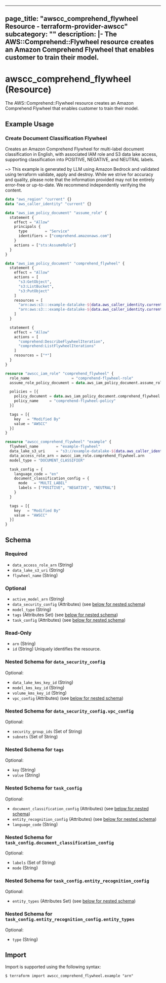 
---
page_title: "awscc_comprehend_flywheel Resource - terraform-provider-awscc"
subcategory: ""
description: |-
  The AWS::Comprehend::Flywheel resource creates an Amazon Comprehend Flywheel that enables customer to train their model.
---

# awscc_comprehend_flywheel (Resource)

The AWS::Comprehend::Flywheel resource creates an Amazon Comprehend Flywheel that enables customer to train their model.

## Example Usage

### Create Document Classification Flywheel

Creates an Amazon Comprehend Flywheel for multi-label document classification in English, with associated IAM role and S3 data lake access, supporting classification into POSITIVE, NEGATIVE, and NEUTRAL labels.

~> This example is generated by LLM using Amazon Bedrock and validated using terraform validate, apply and destroy. While we strive for accuracy and quality, please note that the information provided may not be entirely error-free or up-to-date. We recommend independently verifying the content.

```terraform
data "aws_region" "current" {}
data "aws_caller_identity" "current" {}

data "aws_iam_policy_document" "assume_role" {
  statement {
    effect = "Allow"
    principals {
      type        = "Service"
      identifiers = ["comprehend.amazonaws.com"]
    }
    actions = ["sts:AssumeRole"]
  }
}

data "aws_iam_policy_document" "comprehend_flywheel" {
  statement {
    effect = "Allow"
    actions = [
      "s3:GetObject",
      "s3:ListBucket",
      "s3:PutObject"
    ]
    resources = [
      "arn:aws:s3:::example-datalake-${data.aws_caller_identity.current.account_id}-${data.aws_region.current.name}",
      "arn:aws:s3:::example-datalake-${data.aws_caller_identity.current.account_id}-${data.aws_region.current.name}/*"
    ]
  }

  statement {
    effect = "Allow"
    actions = [
      "comprehend:DescribeFlywheelIteration",
      "comprehend:ListFlywheelIterations"
    ]
    resources = ["*"]
  }
}

resource "awscc_iam_role" "comprehend_flywheel" {
  role_name                   = "comprehend-flywheel-role"
  assume_role_policy_document = data.aws_iam_policy_document.assume_role.json

  policies = [{
    policy_document = data.aws_iam_policy_document.comprehend_flywheel.json
    policy_name     = "comprehend-flywheel-policy"
  }]

  tags = [{
    key   = "Modified By"
    value = "AWSCC"
  }]
}

resource "awscc_comprehend_flywheel" "example" {
  flywheel_name        = "example-flywheel"
  data_lake_s3_uri     = "s3://example-datalake-${data.aws_caller_identity.current.account_id}-${data.aws_region.current.name}/flywheel-input"
  data_access_role_arn = awscc_iam_role.comprehend_flywheel.arn
  model_type = "DOCUMENT_CLASSIFIER"

  task_config = {
    language_code = "en"
    document_classification_config = {
      mode   = "MULTI_LABEL"
      labels = ["POSITIVE", "NEGATIVE", "NEUTRAL"]
    }
  }

  tags = [{
    key   = "Modified By"
    value = "AWSCC"
  }]
}
```

<!-- schema generated by tfplugindocs -->
## Schema

### Required

- `data_access_role_arn` (String)
- `data_lake_s3_uri` (String)
- `flywheel_name` (String)

### Optional

- `active_model_arn` (String)
- `data_security_config` (Attributes) (see [below for nested schema](#nestedatt--data_security_config))
- `model_type` (String)
- `tags` (Attributes Set) (see [below for nested schema](#nestedatt--tags))
- `task_config` (Attributes) (see [below for nested schema](#nestedatt--task_config))

### Read-Only

- `arn` (String)
- `id` (String) Uniquely identifies the resource.

<a id="nestedatt--data_security_config"></a>
### Nested Schema for `data_security_config`

Optional:

- `data_lake_kms_key_id` (String)
- `model_kms_key_id` (String)
- `volume_kms_key_id` (String)
- `vpc_config` (Attributes) (see [below for nested schema](#nestedatt--data_security_config--vpc_config))

<a id="nestedatt--data_security_config--vpc_config"></a>
### Nested Schema for `data_security_config.vpc_config`

Optional:

- `security_group_ids` (Set of String)
- `subnets` (Set of String)



<a id="nestedatt--tags"></a>
### Nested Schema for `tags`

Optional:

- `key` (String)
- `value` (String)


<a id="nestedatt--task_config"></a>
### Nested Schema for `task_config`

Optional:

- `document_classification_config` (Attributes) (see [below for nested schema](#nestedatt--task_config--document_classification_config))
- `entity_recognition_config` (Attributes) (see [below for nested schema](#nestedatt--task_config--entity_recognition_config))
- `language_code` (String)

<a id="nestedatt--task_config--document_classification_config"></a>
### Nested Schema for `task_config.document_classification_config`

Optional:

- `labels` (Set of String)
- `mode` (String)


<a id="nestedatt--task_config--entity_recognition_config"></a>
### Nested Schema for `task_config.entity_recognition_config`

Optional:

- `entity_types` (Attributes Set) (see [below for nested schema](#nestedatt--task_config--entity_recognition_config--entity_types))

<a id="nestedatt--task_config--entity_recognition_config--entity_types"></a>
### Nested Schema for `task_config.entity_recognition_config.entity_types`

Optional:

- `type` (String)

## Import

Import is supported using the following syntax:

```shell
$ terraform import awscc_comprehend_flywheel.example "arn"
```
